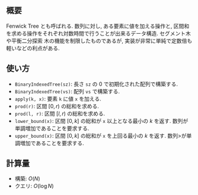 ## 概要

Fenwick Tree とも呼ばれる. 数列に対し, ある要素に値を加える操作と, 区間和を求める操作をそれぞれ対数時間で行うことが出来るデータ構造. セグメント木や平衡二分探索
木の機能を制限したものであるが, 実装が非常に単純で定数倍も軽いなどの利点がある.

## 使い方

* `BinaryIndexedTree(sz)`: 長さ `sz` の $0$ で初期化された配列で構築する.
* `BinaryIndexedTree(vs)`: 配列 `vs` で構築する.
* `apply(k, x)`: 要素 `k` に値 `x` を加える.
* `prod(r)`: 区間 $[0,r)$ の総和を求める.
* `prod(l, r)`: 区間 $[l, r)$ の総和を求める.
* `lower_bound(x)`: 区間 $[0,k]$ の総和が `x` 以上となる最小の $k$ を返す. 数列が単調増加であることを要求する.
* `upper_bound(x)`: 区間 $[0,k]$ の総和が `x` を上回る最小の $k$ を返す. 数列>が単調増加であることを要求する.

## 計算量

* 構築: $O(N)$
* クエリ: $O(\log N)$
